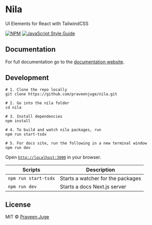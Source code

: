 # Nila

UI Elements for React with TailwindCSS

[![NPM](https://img.shields.io/npm/v/nila.svg)](https://www.npmjs.com/package/nila) [![JavaScript Style Guide](https://img.shields.io/badge/code_style-standard-brightgreen.svg)](https://standardjs.com)

## Documentation

For full documentation go to the [documentation website](https://nila.vercel.app/).

## Development

```shell
# 1. Clone the repo locally
git clone https://github.com/praveenjuge/nila.git

# 2. Go into the nila folder
cd nila

# 3. Install dependencies
npm install

# 4. To build and watch nila packages, run
npm run start-tsdx

# 5. For docs site, run the following in a new terminal window
npm run dev
```

Open [`http://localhost:3000`](http://localhost:3000) in your browser.

| Scripts              | Description                       |
| -------------------- | --------------------------------- |
| `npm run start-tsdx` | Starts a watcher for the packages |
| `npm run dev`        | Starts a docs Next.js server      |

## License

MIT © [Praveen Juge](https://github.com/praveenjuge)
